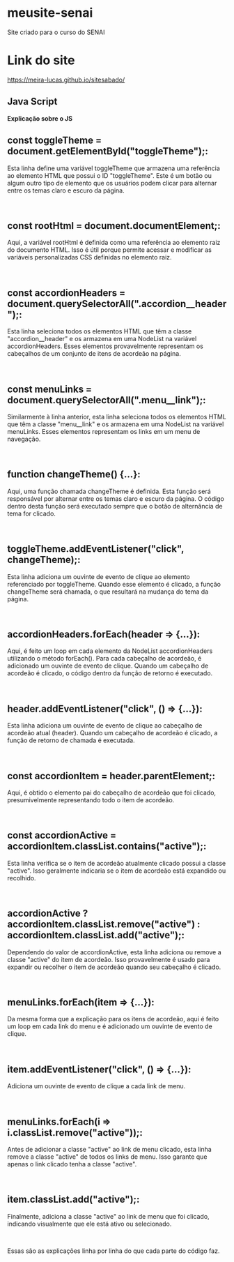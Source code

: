 # meusite-senai
Site criado para o curso do SENAI

# Link do site
https://meira-lucas.github.io/sitesabado/

## Java Script
<b> Explicação sobre o JS </b> </br>


## const toggleTheme = document.getElementById("toggleTheme");: 
<p> Esta linha define uma variável toggleTheme que armazena uma referência ao elemento HTML que possui o ID "toggleTheme". 
Este é um botão ou algum outro tipo de elemento que os usuários podem clicar para alternar entre os temas claro e escuro da página. </p>
<br>


## const rootHtml = document.documentElement;: 
<p> Aqui, a variável rootHtml é definida como uma referência ao elemento raiz do documento HTML. 
Isso é útil porque permite acessar e modificar as variáveis personalizadas CSS definidas no elemento raiz. </p>
<br>

## const accordionHeaders = document.querySelectorAll(".accordion__header");:
<p> Esta linha seleciona todos os elementos HTML que têm a classe "accordion__header" e os armazena em uma NodeList na variável accordionHeaders.
Esses elementos provavelmente representam os cabeçalhos de um conjunto de itens de acordeão na página.  </p>
<br>

## const menuLinks = document.querySelectorAll(".menu__link");: 
<p>  Similarmente à linha anterior, esta linha seleciona todos os elementos HTML que têm a classe "menu__link"
e os armazena em uma NodeList na variável menuLinks. 
Esses elementos representam os links em um menu de navegação. </p>
<br>

## function changeTheme() {...}: 
<p> Aqui, uma função chamada changeTheme é definida. Esta função será responsável por alternar entre os temas claro e escuro da página.
  O código dentro desta função será executado sempre que o botão de alternância de tema for clicado. </p>
<br>

## toggleTheme.addEventListener("click", changeTheme);:
<p> Esta linha adiciona um ouvinte de evento de clique ao elemento referenciado por toggleTheme.
Quando esse elemento é clicado, a função changeTheme será chamada, o que resultará na mudança do tema da página. </p>
<br>

## accordionHeaders.forEach(header => {...}): 
<p> Aqui, é feito um loop em cada elemento da NodeList accordionHeaders utilizando o método forEach().
Para cada cabeçalho de acordeão, é adicionado um ouvinte de evento de clique. Quando um cabeçalho de acordeão é clicado,
o código dentro da função de retorno é executado. </p>
<br>

## header.addEventListener("click", () => {...}): 
<p> Esta linha adiciona um ouvinte de evento de clique ao cabeçalho de acordeão atual (header).
Quando um cabeçalho de acordeão é clicado, a função de retorno de chamada é executada. </p>
<br>

## const accordionItem = header.parentElement;:
<p> Aqui, é obtido o elemento pai do cabeçalho de acordeão que foi clicado, 
  presumivelmente representando todo o item de acordeão. </p>
<br>

## const accordionActive = accordionItem.classList.contains("active");: 
<p> Esta linha verifica se o item de acordeão atualmente clicado possui a classe "active".
  Isso geralmente indicaria se o item de acordeão está expandido ou recolhido. </p>
<br>


## accordionActive ? accordionItem.classList.remove("active") : accordionItem.classList.add("active");:
<p> Dependendo do valor de accordionActive, esta linha adiciona ou remove a classe "active" do item de acordeão.
  Isso provavelmente é usado para expandir ou recolher o item de acordeão quando seu cabeçalho é clicado. </p>
<br>


## menuLinks.forEach(item => {...}): 
<p> Da mesma forma que a explicação para os itens de acordeão,
aqui é feito um loop em cada link do menu e é adicionado um ouvinte de evento de clique. </p>
<br>


## item.addEventListener("click", () => {...}): 
<p> Adiciona um ouvinte de evento de clique a cada link de menu. </p>
<br>


## menuLinks.forEach(i => i.classList.remove("active"));: 
<p> Antes de adicionar a classe "active" ao link de menu clicado, 
esta linha remove a classe "active" de todos os links de menu. Isso garante que apenas o link clicado tenha a classe "active".  </p>
<br>


## item.classList.add("active");: 
<p> Finalmente, adiciona a classe "active" ao link de menu que foi clicado,
indicando visualmente que ele está ativo ou selecionado. </p>
<br>


Essas são as explicações linha por linha do que cada parte do código faz.
